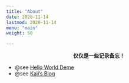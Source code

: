 ```yaml
---
title: "About"
date: 2020-11-14
lastmod: 2020-11-14
menu: "main"
weight: 50

---
```




<center><b>仅仅是一些记录备忘！</b></center>



- @see [Hello World Deme](http://kail.xyz/)
- @see [Kail’s Blog](http://blog.kail.xyz/)

